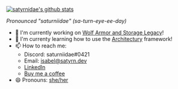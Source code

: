 <!--
**satyrnidae/satyrnidae** is a ✨ _special_ ✨ repository because its `README.md` (this file) appears on your GitHub profile.

Here are some ideas to get you started:

- 🔭 I’m currently working on ...
- 🌱 I’m currently learning ...
- 👯 I’m looking to collaborate on ...
- 🤔 I’m looking for help with ...
- 💬 Ask me about ...
- 📫 How to reach me: ...
- 😄 Pronouns: ...
- ⚡ Fun fact: ...
-->

[![satyrnidae's github stats](https://github-readme-stats.vercel.app/api?username=satyrnidae&show_icons=true&theme=material-palenight&custom_title=satyrnidae%27s%20GitHub%20Stats)](https://github.com/anuraghazra/github-readme-stats)

*Pronounced "saturniidae" (sa-turn-eye-ee-day)*
- 🔭 I'm currently working on [Wolf Armor and Storage Legacy](https://github.com/satyrnidae/wolf-armor-and-storage-legacy)!
- 🌱 I'm currenty learning how to use the [Architectury](https://github.com/architectury/architectury) framework!
- 📫 How to reach me:
  - Discord: saturniidae#0421
  - Email: [isabel@satyrn.dev](mailto:isabel@satyrn.dev)
  - [LinkedIn](https://www.linkedin.com/in/isabel-maskrey-73936897/)
  - [Buy me a coffee](https://ko-fi.com/satyrniidae)
- 😄 Pronouns: [she/her](http://my.pronoun.is/she/her)
